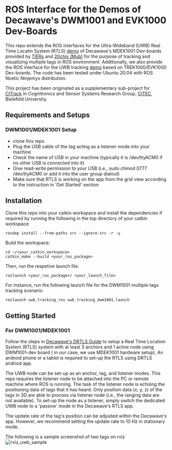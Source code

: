 # ROS Interface for the Demos of Decawave's DWM1001 and EVK1000 Dev-Boards

This repo extends the ROS interfaces for the Ultra-Wideband (UWB) Real Time Locatin System (RTLS) [demo](https://www.decawave.com/wp-content/uploads/2018/08/mdek1001_quick_start_guide.pdf) of Decawave's MDEK1001 Dev-boards provided by [TIERs](https://github.com/TIERS/ros-dwm1001-uwb-localization.git) and [20chix (Mub)](https://github.com/20chix/dwm1001_ros.git) for the purpose of tracking and visualizing multiple tags in ROS environment. Additionally, we also provide the ROS interface for the UWB tracking [demo](https://www.decawave.com/wp-content/uploads/2018/09/trek1000_user_manual.pdf) based on TREK1000/EVK1000 Dev-boards. The code has been tested under Ubuntu 20.04 with ROS Noetic Ninjemys distribution. 

This project has been originated as a supplementary sub-project for [CITrack](https://cit-ec.de/en/ks/projects/citrack) in Cognitronics and Sensor Systems Research Group, [CITEC](https://www.cit-ec.de/en), Bielefeld University.


## Requirements and Setups
### DWM1001/MDEK1001 Setup
- clone this repo
- Plug the USB cable of the tag acting as a listener mode into your machine
- Check the name of USB in your machine (typically it is /dev/ttyACM0 if no other USB is connected into it)
- Give read-write permission to your USB (i.e., sudo chmod 0777 /dev/ttyACM0 or add it into the user group dialout)
- Make sure that RTLS is working on the app from the grid view according to the instruction in 'Get Started' section 


## Installation

Clone this repo into your catkin workspace and install the dependencies if required by running the following in the top directory of your catkin workspace
```
rosdep install --from-paths src --ignore-src -r -y
```

Build the workspace:
```
cd ~/<your_catkin_workspace>
catkin_make --build <your_ros_package>
```
Then, run the respetive launch file.
```
roslaunch <your_ros_package>/ <your_launch_file>
```

For instance, run the following launch file for the DWM1001 multiple tags tracking scenario:
```
roslaunch uwb_tracking_ros uwb_tracking_dwm1001.launch
```


## Getting Started
### For DWM1001/MDEK1001 
Follow the steps in [Decawave's DRTLS Guide](https://www.decawave.com/wp-content/uploads/2018/08/mdek1001_quick_start_guide.pdf) to setup a Real Time Location System (RTLS) system with at least 3 anchors and 1 active node using DWM1001-dev board ( in our case, we use MDEK1001 hardware setup). An android phone or a tablet is required to set-up the RTLS using DRTLS andriod app. 

The UWB node can be set-up as an anchor, tag, and listener modes. This repo requires the listener node to be attached into the PC or remote machine where ROS is running. The task of the listener node is echoing the positioning data of tags that it has heard. Only position data (x, y, z) of the tags in 3D are able to process via listener node (i.e., the ranging data are not available). To set-up the node as a listener, simply switch the dedicated UWB node to a 'passive' mode in the Decawave's RTLS app. 

The update rate of the tag's position can be adjusted within the Decawave's app. However, we recommend setting the update rate to 10 Hz in stationary mode.

The following is a sample screenshot of two tags on rviz 
![rviz_uwb_sample](https://user-images.githubusercontent.com/18302290/143898129-9c9362f8-d556-44d4-9028-5bea2d261224.JPG)



